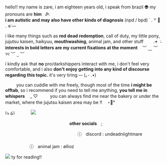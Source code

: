 hello!! my name is zare, i am eighteen years old, i speak from brazil 👽 my pronouns are **him** ‎ ‎   𝜗ৎ  
**i am autistic and may also have other kinds of diagnosis**  (npd / bpd) ˙ . ꒷ 🍰 . 𖦹˙—  

i like many things such as **red dead redemption**, call of duty, my little pony, jujutsu kaisen, haikyuu, **mouthwashing**, animal jam, and other stuff
‎ ‎ ‎ ‎ ‎ ‎ ‎ .𖥔 ݁ ˖‎ ‎ __interests in bold letters are my current fixations at the moment__ ‎ ‎ ‎ ︶ ⏝ ︶ ୨୧ ︶ ⏝ ︶ 

i kindly ask that **no** pro/darkshippers interact with me, i don't feel very comfortable, and i also **don't enjoy getting into any kind of discourse regarding this topic.** it's very tiring  ~~--~~ (｡- .•)

‎ ‎ ‎ ‎ ‎ ‎ ‎ ‎ ‎ you can cuddle with me freely, though most of the time **i might be offtab**, so i recommend if you need to tell me anything, **you tell me in whispers** ㅤ_ ♡
‎ ‎ ‎ ‎ ‎ ‎ ‎ ‎ ‎ you can always find me near the bakery or under the market, where the jujutsu kaisen area may be !!ㅤ ⋆🐾°

꒰ঌ ໒꒱ㅤㅤㅤㅤ![](https://i.pinimg.com/736x/2d/1e/2f/2d1e2f624c40219a174122ccec11a869.jpg)  

ㅤㅤㅤㅤㅤㅤㅤㅤㅤㅤㅤㅤㅤㅤㅤㅤ**other socials**ㅤ;

ㅤㅤㅤㅤㅤㅤㅤㅤㅤㅤㅤㅤㅤㅤㅤㅤㅤㅤⓘㅤdiscord : undeadniightmareㅤㅤㅤㅤㅤㅤㅤㅤㅤㅤㅤㅤㅤㅤㅤㅤㅤㅤㅤㅤㅤㅤㅤㅤㅤㅤㅤㅤㅤㅤㅤㅤㅤㅤㅤㅤㅤㅤㅤㅤㅤㅤㅤㅤㅤㅤㅤㅤㅤⓘㅤanimal jam : øllioz


![](https://i.pinimg.com/1200x/f6/98/b9/f698b9e937942833752595a7f18d598d.jpg) ty for reading!!
